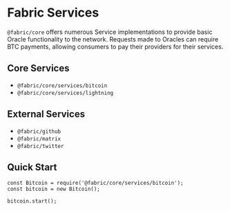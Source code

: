 # Fabric Services
`@fabric/core` offers numerous Service implementations to provide basic
Oracle functionality to the network.  Requests made to Oracles can require
BTC payments, allowing consumers to pay their providers for their services.

## Core Services
- `@fabric/core/services/bitcoin`
- `@fabric/core/services/lightning`

## External Services
- `@fabric/github`
- `@fabric/matrix`
- `@fabric/twitter`

## Quick Start
```
const Bitcoin = require('@fabric/core/services/bitcoin');
const bitcoin = new Bitcoin();

bitcoin.start();
```
